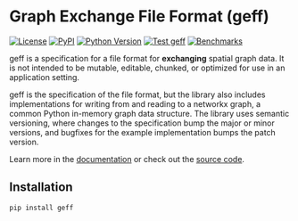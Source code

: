 # Graph Exchange File Format (geff)

<!--intro-start-->

[![License](https://img.shields.io/pypi/l/geff.svg?color=green)](https://github.com/funkelab/geff/raw/main/LICENSE)
[![PyPI](https://img.shields.io/pypi/v/geff.svg?color=green)](https://pypi.org/project/geff)
[![Python Version](https://img.shields.io/pypi/pyversions/geff.svg?color=green)](https://python.org)
[![Test geff](https://github.com/funkelab/geff/actions/workflows/ci.yaml/badge.svg)](https://github.com/funkelab/geff/actions/workflows/ci.yaml)
[![Benchmarks](https://img.shields.io/endpoint?url=https://codspeed.io/badge.json)](https://codspeed.io/live-image-tracking-tools/geff)

geff is a specification for a file format for **exchanging** spatial graph data. It is not intended to be mutable, editable, chunked, or optimized for use in an application setting.

geff is the specification of the file format, but the library also includes implementations for writing from and reading to a networkx graph, a common Python in-memory graph data structure. The library uses semantic versioning, where changes to the specification bump the major or minor versions, and bugfixes for the example implementation bumps the patch version.

Learn more in the [documentation](https://live-image-tracking-tools.github.io/geff/latest/) or check out the [source code](https://github.com/live-image-tracking-tools/geff).

## Installation

```
pip install geff
```
<!--intro-end-->
